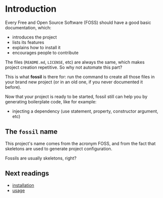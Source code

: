 # Introduction

Every Free and Open Source Software (FOSS) should have a good basic
documentation, which:

* introduces the project
* lists its features
* explains how to install it
* encourages people to contribute

The files (`README.md`, `LICENSE`, etc) are always the same, which makes project
creation repetitive. So why not automate this part?

This is what **fossil** is there for: run the command to create all those files
in your brand new project (or in an old one, if you never documented it before).

Now that your project is ready to be started, fossil still can help you by
generating boilerplate code, like for example:

* injecting a dependency (use statement, property, constructor argument, etc)

## The `fossil` name

This project's name comes from the acronym FOSS, and from the fact that
skeletons are used to generate project configuration.

Fossils are usually skeletons, right?

## Next readings

* [installation](02-installation.md)
* [usage](03-usage.md)
